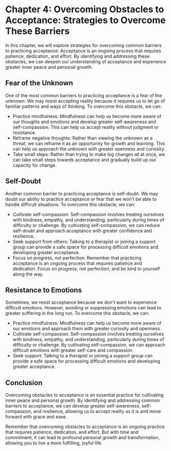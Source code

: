 Chapter 4: Overcoming Obstacles to Acceptance: Strategies to Overcome These Barriers
====================================================================================

In this chapter, we will explore strategies for overcoming common barriers to practicing acceptance. Acceptance is an ongoing process that requires patience, dedication, and effort. By identifying and addressing these obstacles, we can deepen our understanding of acceptance and experience greater inner peace and personal growth.

Fear of the Unknown
-------------------

One of the most common barriers to practicing acceptance is a fear of the unknown. We may resist accepting reality because it requires us to let go of familiar patterns and ways of thinking. To overcome this obstacle, we can:

* Practice mindfulness: Mindfulness can help us become more aware of our thoughts and emotions and develop greater self-awareness and self-compassion. This can help us accept reality without judgment or resistance.
* Reframe negative thoughts: Rather than viewing the unknown as a threat, we can reframe it as an opportunity for growth and learning. This can help us approach the unknown with greater openness and curiosity.
* Take small steps: Rather than trying to make big changes all at once, we can take small steps towards acceptance and gradually build up our capacity for change.

Self-Doubt
----------

Another common barrier to practicing acceptance is self-doubt. We may doubt our ability to practice acceptance or fear that we won't be able to handle difficult situations. To overcome this obstacle, we can:

* Cultivate self-compassion: Self-compassion involves treating ourselves with kindness, empathy, and understanding, particularly during times of difficulty or challenge. By cultivating self-compassion, we can reduce self-doubt and approach acceptance with greater confidence and resilience.
* Seek support from others: Talking to a therapist or joining a support group can provide a safe space for processing difficult emotions and developing greater acceptance.
* Focus on progress, not perfection: Remember that practicing acceptance is an ongoing process that requires patience and dedication. Focus on progress, not perfection, and be kind to yourself along the way.

Resistance to Emotions
----------------------

Sometimes, we resist acceptance because we don't want to experience difficult emotions. However, avoiding or suppressing emotions can lead to greater suffering in the long run. To overcome this obstacle, we can:

* Practice mindfulness: Mindfulness can help us become more aware of our emotions and approach them with greater curiosity and openness.
* Cultivate self-compassion: Self-compassion involves treating ourselves with kindness, empathy, and understanding, particularly during times of difficulty or challenge. By cultivating self-compassion, we can approach difficult emotions with greater self-care and compassion.
* Seek support: Talking to a therapist or joining a support group can provide a safe space for processing difficult emotions and developing greater acceptance.

Conclusion
----------

Overcoming obstacles to acceptance is an essential practice for cultivating inner peace and personal growth. By identifying and addressing common barriers to acceptance, we can develop greater self-awareness, self-compassion, and resilience, allowing us to accept reality as it is and move forward with grace and ease.

Remember that overcoming obstacles to acceptance is an ongoing practice that requires patience, dedication, and effort. But with time and commitment, it can lead to profound personal growth and transformation, allowing you to live a more fulfilling, joyful life.
